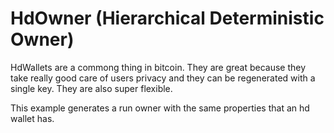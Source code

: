 # HdOwner (Hierarchical Deterministic Owner)

HdWallets are a commong thing in bitcoin. They are great because
they take really good care of users privacy and they can be regenerated
with a single key. They are also super flexible.

This example generates a run owner with the same properties that an hd
wallet has.